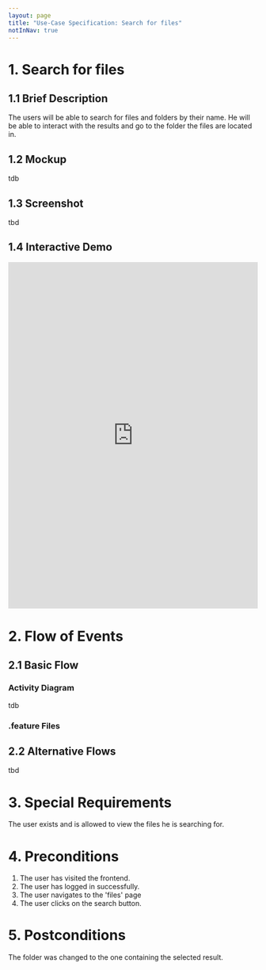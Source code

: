 ```yaml
---
layout: page
title: "Use-Case Specification: Search for files"
notInNav: true
---
```

# 1. Search for files

## 1.1 Brief Description
The users will be able to search for files and folders by their name.
He will be able to interact with the results and go to the folder the files are located in.

## 1.2 Mockup
tdb
## 1.3 Screenshot
tbd

## 1.4 Interactive Demo
<iframe src="https://storybook.filefighter.de/iframe.html?id=filesystem--searchmodal&viewMode=story" style="width:100%;height:700px;border:none"></iframe>


# 2. Flow of Events

## 2.1 Basic Flow

### Activity Diagram
tdb
### .feature Files

<script src="https://gist-it.appspot.com/https://github.com/FileFighter/RestApi/blob/master/src/test/resources/SearchFiles.feature"></script>


## 2.2 Alternative Flows
tbd

# 3. Special Requirements
The user exists and is allowed to view the files he is searching for.


# 4. Preconditions
1. The user has visited the frontend.
2. The user has logged in successfully.
3. The user navigates to the 'files' page
4. The user clicks on the search button.


# 5. Postconditions
The folder was changed to the one containing the selected result.



